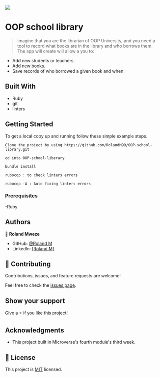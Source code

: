 ![](https://img.shields.io/badge/Microverse-blueviolet)

# OOP school library

> Imagine that you are the librarian of OOP University, and you need a tool to record what books are in the library and who borrows them. The app will create will allow a you to:

- Add new students or teachers.
- Add new books.
- Save records of who borrowed a given book and when.


## Built With

- Ruby
- git
- linters

## Getting Started

To get a local copy up and running follow these simple example steps.
```
Clone the project by using https://github.com/RolandM99/OOP-school-library.git

cd into OOP-school-liberary

bundle install

rubocop : to check linters errors

rubocop -A : Auto fixing linters errors
```

### Prerequisites

-Ruby

## Authors

👤 **Roland Mweze** 
- GitHub: [@Roland M](https://github.com/rolandm99)
- LinkedIn: [[Roland M]](https://www.linkedin.com/in/roland-mweze/)
  


## 🤝 Contributing

Contributions, issues, and feature requests are welcome!

Feel free to check the [issues page](../../issues/).

## Show your support

Give a ⭐️ if you like this project!

## Acknowledgments

- This project built in Microverse's fourth module's third week.

## 📝 License

This project is [MIT](./MIT.md) licensed.